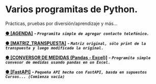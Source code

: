 # Varios programitas de Python.

Prácticas, pruebas por diversión/aprendizaje y más...

 [****● [AGENDA]****](https://github.com/AIA33/Python/blob/master/agenda.py) ***- ```Programita simple de agregar contacto telefónico.```***

[****● [MATRIZ_TRANSPUESTA]****](https://github.com/AIA33/Python/blob/master/matriz_transpuesta.py) ***- ```Matriz original, sólo print de la transpuesta y luego modificada la original.```***

[****● [CONVERSOR DE MEDIDAS (Pandas - Excel)]****](https://github.com/AIA33/Python/tree/master/Conversor%20de%20medidas) ***- ```Programita simple convesor de medidas usando pandas en un Excel.```***

[****● [FastAPI]****](https://github.com/AIA33/Python/blob/master/FastAPI/) ***- ```Pequeña API hecha con FastAPI, basda en supuestos Cursos... (Comienza vacía)```***
